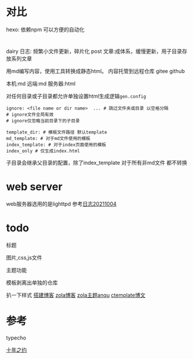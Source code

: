 # 对比
hexo: 依赖npm 可以方便的自动化

# 
dairy 日志: 频繁小文件更新，碎片化
post 文章:成体系，缓慢更新，用子目录存放系列文章


用md编写内容，使用工具转换成静态html。
内容托管到远程仓库 gitee github

本机:md
远端:md
服务器:html

对任何目录或子目录都允许单独设置html生成逻辑`gen.config`
```
ignore: <file name or dir name>  ... # 跳过文件夹或目录 以空格分隔
# ignore文件全局有效
# ignore仅忽略当前目录下的子目录

template_dir: # 模板文件路径 默认template
md_template: # 对于md文件使用的模板
index_template: # 对于index页面使用的模板
index_only # 仅生成index.html
```
子目录会继承父目录的配置，除了index_template
对于所有非md文件 都不转换

# web server
web服务器选用的是lighttpd
参考[日志20211004](/dairy/20211004.md)

# todo
标题

图片,css,js文件

主题功能

模板剥离出单独的仓库

扒一下样式
[搭建博客](https://www.cnblogs.com/jie-fang/p/13445913.html)
[zola博客](https://caiye.one/zola-quick-start/)
[zola主题anqu](https://github.com/zbrox/anpu-zola-theme)
[ctemplate博文](https://www.cnblogs.com/qinwanlin/p/5113228.html)

# 参考
typecho

[十年之约](https://www.foreverblog.cn/about.html)

